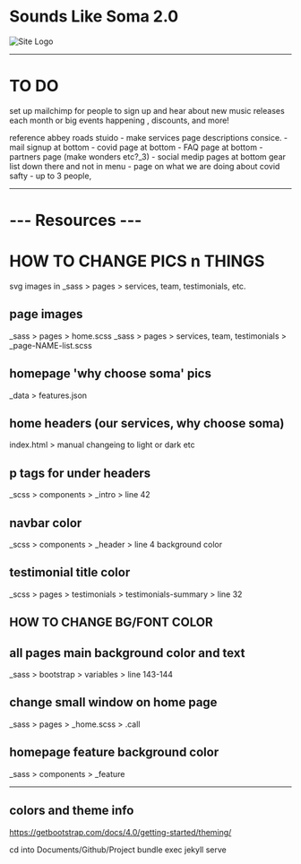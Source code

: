 # Sounds Like Soma 2.0
 

![Site Logo](https://github.com/zackhanni/zackhanni.github.io/blob/master/img/intro-header.jpg)

- - -

# TO DO

set up mailchimp for people to sign up and hear about new music releases each month or big events happening , discounts, and more!



reference abbey roads stuido
	- make services page descriptions consice.
	- mail signup at bottom
	- covid page at bottom
	- FAQ page at bottom
	- partners page (make wonders etc?_3)
	- social medip pages at bottom
	gear list down there and not in menu
	- page on what we are doing about covid safty
	- up to 3 people, 


- - -

# --- Resources ---

# HOW TO CHANGE PICS n THINGS

svg images in _sass > pages > services, team, testimonials, etc.

## page images
_sass > pages > home.scss
_sass > pages > services, team, testimonials > _page-NAME-list.scss

## homepage 'why choose soma' pics
_data > features.json

## home headers (our services, why choose soma)
index.html > manual changeing to light or dark etc

## p tags for under headers
_scss > components > _intro > line 42

## navbar color
_scss > components > _header > line 4 background color

## testimonial title color
_scss > pages > testimonials > testimonials-summary > line 32

## HOW TO CHANGE BG/FONT COLOR

## all pages main background color and text
_sass > bootstrap > variables > line 143-144

## change small window on home page
_sass > pages > _home.scss > .call 

## homepage feature background color
_sass >  components > _feature 

- - -

## colors and theme info
https://getbootstrap.com/docs/4.0/getting-started/theming/


cd into Documents/Github/Project
bundle exec jekyll serve




